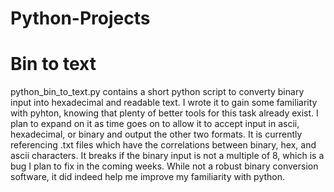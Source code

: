# Python-Projects

<h1>Bin to text</h1>
<p>python_bin_to_text.py contains a short python script to converty binary input into hexadecimal and readable text. I wrote it to gain some familiarity with pyhton, knowing that plenty of better tools for this task already exist. I plan to expand on it as time goes on to allow it to accept input in ascii, hexadecimal, or binary and output the other two formats. It is currently referencing .txt files which have the correlations between binary, hex, and ascii characters. It breaks if the binary input is not a multiple of 8, which is a bug I plan to fix in the coming weeks. While not a robust binary conversion software, it did indeed help me improve my familiarity with python.</p>
